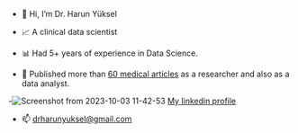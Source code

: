 - 👋 Hi, I’m Dr. Harun Yüksel
  
- 📈 A clinical data scientist
- 📊 Had 5+ years of experience in Data Science.
  
- 📜 Published more than [60 medical articles](https://pubmed.ncbi.nlm.nih.gov/?term=yuksel%2C+harun) as a researcher and also as a data analyst.
  
-![Screenshot from 2023-10-03 11-42-53](https://github.com/harun1yuksel/harun1yuksel/assets/95409692/3c8f3429-9c01-4a5f-8101-83bcb0e367a5)
 [My linkedin profile](https://www.linkedin.com/in/harun-yuksel/)
-  📫 drharunyuksel@gmail.com
